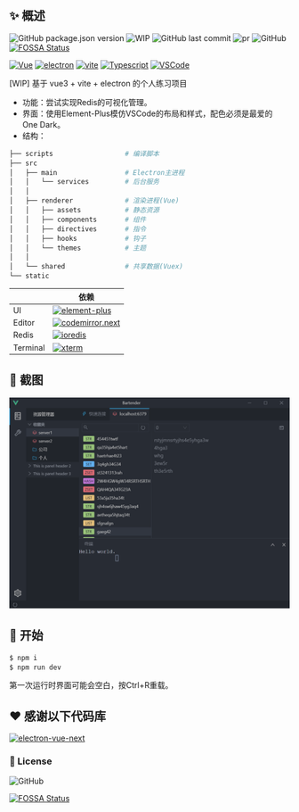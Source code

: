 ## ✨ 概述

![GitHub package.json version](https://img.shields.io/github/package-json/v/unclecarlos/bartender)
![WIP](https://img.shields.io/badge/-WIP-red)
![GitHub last commit](https://img.shields.io/github/last-commit/unclecarlos/bartender)
![pr](https://img.shields.io/badge/PRs-welcome-success)
![GitHub](https://img.shields.io/github/license/UncleCarlos/bartender)
[![FOSSA Status](https://app.fossa.com/api/projects/git%2Bgithub.com%2FUncleCarlos%2Fbartender.svg?type=shield)](https://app.fossa.com/projects/git%2Bgithub.com%2FUncleCarlos%2Fbartender?ref=badge_shield)

[![Vue](https://img.shields.io/github/package-json/dependency-version/unclecarlos/bartender/vue?color=41B883&label=Vue&logo=vue.js)](https://github.com/vuejs/vue-next)
[![electron](https://img.shields.io/github/package-json/dependency-version/unclecarlos/bartender/dev/electron?color=%239feaf9&label=Electron&logo=electron&logoColor=%239feaf9)](https://github.com/electron/electron)
[![vite](https://img.shields.io/github/package-json/dependency-version/unclecarlos/bartender/dev/vite/dev?label=Vite&color=41B883)]((https://github.com/vitejs/vite))
[![Typescript](https://img.shields.io/badge/Typescript-informational?logo=Typescript&color=3178c6&logoColor=white)](https://github.com/microsoft/TypeScript)
[![VSCode](https://img.shields.io/badge/Editor-VSCode-informational?logo=visual-studio-code&logoColor=23A7F2&color=3178c6)](https://github.com/microsoft/vscode)


[WIP] 基于 vue3 + vite + electron 的个人练习项目

- 功能：尝试实现Redis的可视化管理。
- 界面：使用Element-Plus模仿VSCode的布局和样式，配色必须是最爱的 One Dark。
- 结构：
```sh
├── scripts                  # 编译脚本
├── src
│   ├── main                 # Electron主进程
│   │   └── services         # 后台服务
│   │
│   ├── renderer             # 渲染进程(Vue)
│   │   ├── assets           # 静态资源
│   │   ├── components       # 组件
│   │   ├── directives       # 指令
│   │   ├── hooks            # 钩子
│   │   └── themes           # 主题
│   │
│   └── shared               # 共享数据(Vuex)
└── static
```


| | 依赖|
| --- | -- |
| UI | [![element-plus](https://img.shields.io/github/package-json/dependency-version/unclecarlos/bartender/element-plus)](https://github.com/element-plus/element-plus) |
| Editor | [![codemirror.next](https://img.shields.io/github/package-json/dependency-version/unclecarlos/bartender/@codemirror/basic-setup)](https://github.com/codemirror/CodeMirror) |
| Redis | [![ioredis](https://img.shields.io/github/package-json/dependency-version/unclecarlos/bartender/ioredis)](https://github.com/luin/ioredis) |
| Terminal | [![xterm](https://img.shields.io/github/package-json/dependency-version/unclecarlos/bartender/xterm)](https://github.com/xtermjs/xterm.js)|


## 🎨 截图
![screenshots](https://github.com/UncleCarlos/bartender/blob/dev/screenshots/20201229011051.png)

## 🚀 开始

```sh
$ npm i
$ npm run dev
```
第一次运行时界面可能会空白，按Ctrl+R重载。
## ❤ 感谢以下代码库

[![electron-vue-next](https://github-readme-stats.vercel.app/api/pin/?username=ci010&repo=electron-vue-next&show_owner=true&theme=onedark)](https://github.com/ci010/electron-vue-next)

### 📄 License

![GitHub](https://img.shields.io/github/license/unclecarlos/bartender)



[![FOSSA Status](https://app.fossa.com/api/projects/git%2Bgithub.com%2FUncleCarlos%2Fbartender.svg?type=large)](https://app.fossa.com/projects/git%2Bgithub.com%2FUncleCarlos%2Fbartender?ref=badge_large)